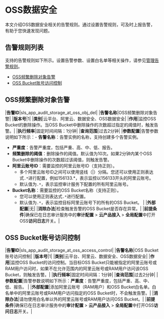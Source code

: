 # OSS数据安全

本文介绍OSS数据安全相关的告警规则。通过设置告警规则，可及时上报告警，有助于您快速发现问题。

## 告警规则列表

支持的告警规则如下所示。设置告警参数、设置白名单等相关操作，请参见[管理告警规则](/cn.zh-CN/应用中心（App）/日志审计服务/告警/管理告警规则.md)。

-   [OSS频繁删除对象告警](#section_w02_agu_82a)
-   [OSS Bucket账号访问控制](#section_lkb_bbc_0ul)

## OSS频繁删除对象告警

|**告警ID**|sls\_app\_audit\_storage\_at\_oss\_obj\_del|
|**告警名称**|OSS频繁删除对象告警|
|**版本号**|1|
|**类别**|云平台、阿里云、数据安全、OSS数据安全|
|**作用**|监控OSS Bucket的删除操作。当OSS Bucket中删除操作的次数超过指定的阈值时，触发告警。|
|**执行频率**|固定时间间隔：1分钟|
|**查询范围**|过去2分钟|
|**参数配置**|告警参数说明如下所示：-   **告警名称**：告警实例的名称，支持创建多个告警实例。
-   **严重度**：告警严重度，包括严重、高、中、低、报告。
-   **频繁删除的阈值**：删除操作的阈值。默认值为10次。如果2分钟内某个OSS Bucket中删除操作的次数超过该阈值，则触发告警。
-   **阿里云账号ID**：需要监控的阿里云账号ID（支持正则）。
    -   多个阿里云账号ID之间可以使用竖线（\|）分隔。您还可以使用正则表达式`.*`进行配置，例如156133.\*，表示监控以156133开头的阿里云账号。
    -   默认值为`.*`，表示监控审计服务下配置的所有阿里云账号。
-   **Bucket名称**：需要监控的OSS Bucket名称（支持正则）。
    -   您可以使用正则表达式`.*`进行配置。
    -   默认值为`.*`，表示监控目标阿里云账号下的所有的OSS Bucket。 |
|**外部配置**|无|
|**消除办法**|检查触发告警的OSS Bucket是否存在异常。|
|**前提条件**|确保已在日志审计服务中的**审计配置** \> **云产品接入** \> **全局配置**中打开OSS**访问日志**开关。|

## OSS Bucket账号访问控制

|**告警ID**|sls\_app\_audit\_storage\_at\_oss\_access\_control|
|**告警名称**|OSS Bucket账号访问控制|
|**版本号**|1|
|**类别**|云平台、阿里云、数据安全、OSS数据安全|
|**作用**|监控OSS Bucket的访问控制。当目标OSS Bucket只能被指定的阿里云账号或RAM用户访问时，如果不在允许范围内的阿里云账号或RAM用户访问该OSS Bucket，则触发告警。|
|**执行频率**|固定时间间隔：1分钟|
|**查询范围**|过去2分钟|
|**参数配置**|告警参数说明如下所示：**严重度**：告警严重度，包括严重、高、中、低、报告。 |
|**外部配置**|添加阿里云账号（RAM用户）和OSS Bucket白名单。白名单中的阿里云账号或RAM用户访问指定的OSS Bucket时，不会触发告警。|
|**消除办法**|请勿使用白名单以外的阿里云账号或RAM用户访问OSS Bucket。|
|**前提条件**|确保已在日志审计服务中的**审计配置** \> **云产品接入** \> **全局配置**中打开OSS**访问日志**开关。|


